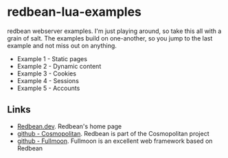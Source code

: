 redbean-lua-examples
====================
redbean webserver examples. I'm just playing around, so take this all with a 
grain of salt. The examples build on one-another, so you jump to the last 
example and not miss out on anything.

* Example 1 - Static pages
* Example 2 - Dynamic content
* Example 3 - Cookies
* Example 4 - Sessions
* Example 5 - Accounts

Links
-----

* [Redbean.dev](https://redbean.dev/). Redbean's home page
* [github - Cosmopolitan](https://github.com/jart/cosmopolitan). Redbean is part of the Cosmopolitan project
* [github - Fullmoon](https://github.com/pkulchenko/fullmoon). Fullmoon is an excellent web framework based on Redbean

